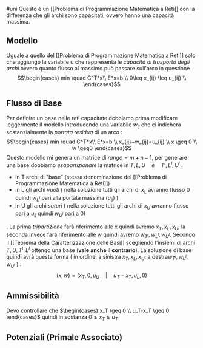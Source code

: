 #uni 
Questo è un [[Problema di Programmazione Matematica a Reti]] con la differenza che gli archi sono capacitati, ovvero hanno una capacità massima.
## Modello
Uguale a quello del [[Problema di Programmazione Matematica a Reti]] solo che aggiungo la variabile u che rappresenta le *capacità di trasporto degli archi* ovvero quanto flusso al massimo può passare sull'arco in questione
$$\begin{cases} min \quad C^T*x\\ E*x=b \\ 0\leq x_{ij} \leq u_{ij} \\ \end{cases}$$ 
## Flusso di Base
Per definire un base nelle reti capacitate dobbiamo prima modificare leggermente il modello introducendo una variabile $w_{ij}$ che ci indicherà sostanzialmente la *portata residua* di un arco :
$$\begin{cases} min \quad C^T*x\\ E*x=b \\ x_{ij}+w_{ij}=u_{ij} \\ x \geq 0 \\ w \geq0 \end{cases}$$
Questo modello mi genera un matrice di $rango = m+n-1$, per generare una base dobbiamo *esapartizionare* la matrice in $T,L,U \quad e\quad T^I, L^I, U^I$ :
- in T archi di "base" (stessa denominazione del [[Problema di Programmazione Matematica a Reti]])
- in L gli archi *vuoti* ( nella soluzione tutti gli archi di  $x_L$ avranno flusso 0 quindi $w_{L^I}$ pari alla portata massima ($u_{ij}$) )
- in U gli archi *saturi* ( nella soluzione tutti gli archi di $x_U$ avranno flusso pari a $u_{ij}$ quindi $w_{U^I}$ pari a 0)

. La prima *tripartizione* farà riferimento alle x quindi avremo $x_T,x_L,x_U$; la seconda invece farà riferimento alle w quindi avremo $w_{T^I},w_{L^I},w_{U^I}$.
Secondo il [[Teorema della Caratterizzazione delle Basi]] scegliendo l'insiemi di archi $T,U,T^I,L^I$ ottengo una base (**vale anche il contrario**).
La soluzione di base quindi avrà questa forma ( in ordine: a sinistra $x_T,x_L,x_U$; a destra$w_{T^I},w_{L^I},w_{U^I}$ ) :$$(x,w) = (x_T, 0, u_U \quad| \quad u_T-x_T, u_L,0)$$
## Ammissibilità
Devo controllare che $\begin{cases} x_T \geq 0 \\ u_T-x_T \geq 0 \end{cases}$  quindi in sostanza $0 \leq x_T \leq u_T$ 
## Potenziali (Primale Associato)